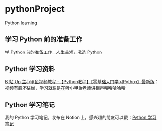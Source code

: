 # pythonProject
Python learning

## 学习 Python 前的准备工作

[学 Python 前的准备工作｜人生苦短，我选 Python](https://mp.weixin.qq.com/s?__biz=MzAxMjY0NTY5OA==&mid=2649912923&idx=1&sn=26e8b3b8a7a12983c03781551b67b96f&chksm=83a87276b4dffb60265b4cc75eab2fe6e7992e924ad2577e2ae45af9a0f2ba1202c27f2f4670&token=154512347&lang=zh_CN#rd)     

## Python 学习资料

[B 站 Up 主小甲鱼视频教程 -【Python教程】《零基础入门学习Python》最新版](https://www.bilibili.com/video/BV1c4411e77t?p=12)：视频有趣不枯燥，学习就像是在听小甲鱼老师讲相声哈哈哈哈哈    

## Python 学习笔记

我的 Python 学习笔记，发布在 Notion 上，感兴趣的朋友可以戳：[Python 学习笔记](https://www.notion.so/phh95/Python-5dc96cff59bf498abeccc8504b3b0245)      

